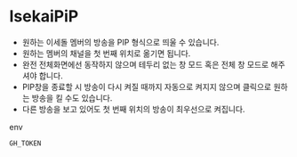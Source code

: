 # IsekaiPiP
* 원하는 이세돌 멤버의 방송을 PIP 형식으로 띄울 수 있습니다.
* 원하는 멤버의 채널을 첫 번째 위치로 옮기면 됩니다.
* 완전 전체화면에선 동작하지 않으며 테두리 없는 창 모드 혹은 전체 창 모드로 해주셔야 합니다.
* PIP창을 종료할 시 방송이 다시 켜질 때까지 자동으로 켜지지 않으며 클릭으로 원하는 방송을 킬 수도 있습니다.
* 다른 방송을 보고 있어도 첫 번째 위치의 방송이 최우선으로 켜집니다.

env
```
GH_TOKEN
```
